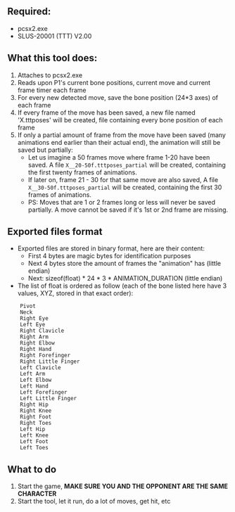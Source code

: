 ## Required:
- pcsx2.exe
- SLUS-20001 (TTT) V2.00

## What this tool does:
1. Attaches to pcsx2.exe
2. Reads upon P1's current bone positions, current move and current frame timer each frame
3. For every new detected move, save the bone position (24*3 axes) of each frame
4. If every frame of the move has been saved, a new file named 'X.tttposes' will be created, file containing every bone position of each frame
5. If only a partial amount of frame from the move have been saved (many animations end earlier than their actual end), the animation will still be saved but partially:
    - Let us imagine a 50 frames move where frame 1-20 have been saved. A file `X__20-50f.tttposes_partial` will be created, containing the first twenty frames of animations.
    - If later on, frame 21 - 30 for that same move are also saved, A file `X__30-50f.tttposes_partial` will be created, containing the first 30 frames of animations.
    - PS: Moves that are 1 or 2 frames long or less will never be saved partially. A move cannot be saved if it's 1st or 2nd frame are missing.

## Exported files format
- Exported files are stored in binary format, here are their content:
    - First 4 bytes are magic bytes for identification purposes
    - Next 4 bytes store the amount of frames the "animation" has (little endian)
    - Next: sizeof(float) * 24 * 3 * ANIMATION_DURATION (little endian)
- The list of float is ordered as follow (each of the bone listed here have 3 values, XYZ, stored in that exact order):
```
    Pivot
    Neck
    Right Eye
    Left Eye
    Right Clavicle
    Right Arm
    Right Elbow
    Right Hand
    Right Forefinger
    Right Little Finger
    Left Clavicle
    Left Arm
    Left Elbow
    Left Hand
    Left Forefinger
    Left Little Finger
    Right Hip
    Right Knee
    Right Foot
    Right Toes
    Left Hip
    Left Knee
    Left Foot
    Left Toes
```

## What to do 
1. Start the game, **MAKE SURE YOU AND THE OPPONENT ARE THE SAME CHARACTER**
1. Start the tool, let it run, do a lot of moves, get hit, etc
